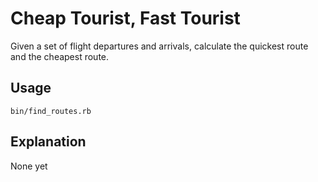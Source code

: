 Cheap Tourist, Fast Tourist
===========================

Given a set of flight departures and arrivals, calculate the quickest route and the cheapest route.

Usage
-----

    bin/find_routes.rb

Explanation
-----------

None yet